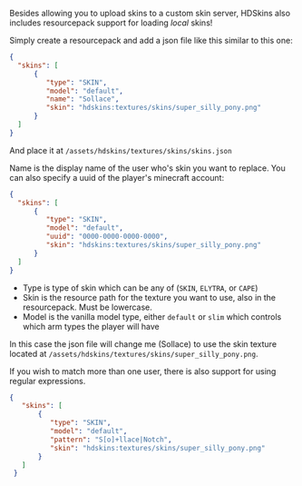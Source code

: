 Besides allowing you to upload skins to a custom skin server, HDSkins also includes resourcepack support for loading _local_ skins!

Simply create a resourcepack and add a json file like this similar to this one:

```json
{
  "skins": [
      {
         "type": "SKIN",
         "model": "default",
         "name": "Sollace",
         "skin": "hdskins:textures/skins/super_silly_pony.png"
      }
  ]
}
```
And place it at `/assets/hdskins/textures/skins/skins.json`

Name is the display name of the user who's skin you want to replace. You can also specify a uuid of the player's minecraft account:

```json
{
  "skins": [
      {
         "type": "SKIN",
         "model": "default",
         "uuid": "0000-0000-0000-0000",
         "skin": "hdskins:textures/skins/super_silly_pony.png"
      }
  ]
}
```

- Type is type of skin which can be any of (`SKIN`, `ELYTRA`, or `CAPE`)
- Skin is the resource path for the texture you want to use, also in the resourcepack. Must be lowercase.
- Model is the vanilla model type, either `default` or `slim` which controls which arm types the player will have

In this case the json file will change me (Sollace) to use the skin texture located at `/assets/hdskins/textures/skins/super_silly_pony.png`.


If you wish to match more than one user, there is also support for using regular expressions.

```json
{
   "skins": [
       {
          "type": "SKIN",
          "model": "default",
          "pattern": "S[o]+llace|Notch",
          "skin": "hdskins:textures/skins/super_silly_pony.png"
       }
   ]
 }
```
